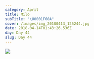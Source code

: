 ```yaml
---
category: April
title: Milo
subTitle: "\U0001F60A"
cover: /images/img_20180413_125244.jpg
date: 2018-04-14T01:43:26.536Z
day: Day 44
slug: Day 44
---
```

![](/images/img_20180413_125244.jpg)
